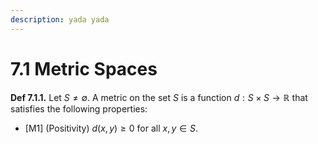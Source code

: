```yaml
---
description: yada yada
---
```


# 7.1 Metric Spaces

**Def 7.1.1.** Let $S\neq\emptyset$. A metric on the set $S$ is a function $d:S\times S\to\mathbb{R}$ that satisfies the following properties:
- \[M1\] (Positivity) $d(x,y)\geq0$ for all $x,y\in S$.
